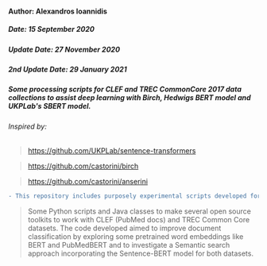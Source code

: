 #### Author: Alexandros Ioannidis
##### Date: 15 September 2020
##### Update Date: 27 November 2020
##### 2nd Update Date: 29 January 2021
##### Some processing scripts for CLEF and TREC CommonCore 2017 data collections to assist deep learning with Birch, Hedwigs BERT model and UKPLab's SBERT model.


###### Inspired by: 
> https://github.com/UKPLab/sentence-transformers

> https://github.com/castorini/birch

> https://github.com/castorini/anserini

```diff
- This repository includes purposely experimental scripts developed for different open-source (Information Retrieval and Deep Learning) projects. 
```

> Some Python scripts and Java classes to make several open source toolkits to work with CLEF (PubMed docs) and TREC Common Core datasets. The code developed aimed to improve document classification by exploring some pretrained word embeddings like BERT and PubMedBERT and to investigate a Semantic search approach incorporating the Sentence-BERT model for both datasets.
